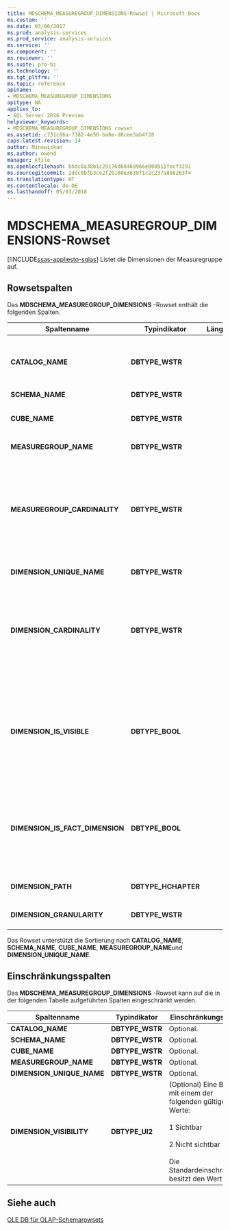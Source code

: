 ```yaml
---
title: MDSCHEMA_MEASUREGROUP_DIMENSIONS-Rowset | Microsoft Docs
ms.custom: ''
ms.date: 03/06/2017
ms.prod: analysis-services
ms.prod_service: analysis-services
ms.service: ''
ms.component: ''
ms.reviewer: ''
ms.suite: pro-bi
ms.technology: ''
ms.tgt_pltfrm: ''
ms.topic: reference
apiname:
- MDSCHEMA_MEASUREGROUP_DIMENSIONS
apitype: NA
applies_to:
- SQL Server 2016 Preview
helpviewer_keywords:
- MDSCHEMA_MEASUREGROUP_DIMENSIONS rowset
ms.assetid: c731c06a-7382-4e50-ba0e-d8cee3ab4f28
caps.latest.revision: 14
author: Minewiskan
ms.author: owend
manager: kfile
ms.openlocfilehash: bbdc0a38b1c29176d68469966e008911fecf3291
ms.sourcegitcommit: 2ddc0bfb3ce2f2b160e3638f1c2c237a898263f4
ms.translationtype: HT
ms.contentlocale: de-DE
ms.lasthandoff: 05/03/2018
---
```

# <a name="mdschemameasuregroupdimensions-rowset"></a>MDSCHEMA_MEASUREGROUP_DIMENSIONS-Rowset
[!INCLUDE[ssas-appliesto-sqlas](../../../includes/ssas-appliesto-sqlas.md)]
  Listet die Dimensionen der Measuregruppe auf.  
  
## <a name="rowset-columns"></a>Rowsetspalten  
 Das **MDSCHEMA_MEASUREGROUP_DIMENSIONS** -Rowset enthält die folgenden Spalten.  
  
|Spaltenname|Typindikator|Länge|Description|  
|-----------------|--------------------|------------|-----------------|  
|**CATALOG_NAME**|**DBTYPE_WSTR**||Der Name des Katalogs, zu dem diese Measuregruppe gehört. **NULL** , wenn der Anbieter keine Kataloge unterstützt.|  
|**SCHEMA_NAME**|**DBTYPE_WSTR**||Nicht unterstützt.|  
|**CUBE_NAME**|**DBTYPE_WSTR**||Der Name des Cubes, zu dem diese Measuregruppe gehört.|  
|**MEASUREGROUP_NAME**|**DBTYPE_WSTR**||Der Name der Measuregruppe.|  
|**MEASUREGROUP_CARDINALITY**|**DBTYPE_WSTR**||Die Anzahl der Instanzen, die ein Measure in der Measuregruppe für ein einzelnes Dimensionselement haben kann. Zulässige Werte:<br /><br /> **EINE**<br /><br /> **VIELE**|  
|**DIMENSION_UNIQUE_NAME**|**DBTYPE_WSTR**||Der eindeutige Name für die Dimension.|  
|**DIMENSION_CARDINALITY**|**DBTYPE_WSTR**||Die Anzahl der Instanzen, die ein Dimensionselement für eine einzelne Instanz eines Measures der Measuregruppe haben kann. Zulässige Werte:<br /><br /> **EINE**<br /><br /> **VIELE**|  
|**DIMENSION_IS_VISIBLE**|**DBTYPE_BOOL**||Ein boolescher Wert, der angibt, ob die Hierarchien in der Dimension sichtbar sind.<br /><br /> Gibt **TRUE** zurück, wenn eine oder mehrere Hierarchien in der Dimension sichtbar sind; andernfalls wird **FALSE**zurückgegeben.|  
|**DIMENSION_IS_FACT_DIMENSION**|**DBTYPE_BOOL**||Ein boolescher Wert, der angibt, ob die Dimension eine Faktendimension ist.<br /><br /> Gibt **TRUE** zurück, wenn die Dimension eine Faktendimension ist; andernfalls wird **FALSE**zurückgegeben.|  
|**DIMENSION_PATH**|**DBTYPE_HCHAPTER**||Eine Liste der Dimensionen für die Referenzdimension.|  
|**DIMENSION_GRANULARITY**|**DBTYPE_WSTR**||Der eindeutige Name der Granularitätshierarchie.|  
  
 Das Rowset unterstützt die Sortierung nach **CATALOG_NAME**, **SCHEMA_NAME**, **CUBE_NAME**, **MEASUREGROUP_NAME**und **DIMENSION_UNIQUE_NAME**.  
  
## <a name="restriction-columns"></a>Einschränkungsspalten  
 Das **MDSCHEMA_MEASUREGROUP_DIMENSIONS** -Rowset kann auf die in der folgenden Tabelle aufgeführten Spalten eingeschränkt werden.  
  
|Spaltenname|Typindikator|Einschränkungsstatus|  
|-----------------|--------------------|-----------------------|  
|**CATALOG_NAME**|**DBTYPE_WSTR**|Optional.|  
|**SCHEMA_NAME**|**DBTYPE_WSTR**|Optional.|  
|**CUBE_NAME**|**DBTYPE_WSTR**|Optional.|  
|**MEASUREGROUP_NAME**|**DBTYPE_WSTR**|Optional.|  
|**DIMENSION_UNIQUE_NAME**|**DBTYPE_WSTR**|Optional.|  
|**DIMENSION_VISIBILITY**|**DBTYPE_UI2**|(Optional) Eine Bitmap mit einem der folgenden gültigen Werte:<br /><br /> 1 Sichtbar<br /><br /> 2 Nicht sichtbar<br /><br /> Die Standardeinschränkung besitzt den Wert 1.|  
  
## <a name="see-also"></a>Siehe auch  
 [OLE DB für OLAP-Schemarowsets](../../../analysis-services/schema-rowsets/ole-db-olap/ole-db-for-olap-schema-rowsets.md)  
  
  

